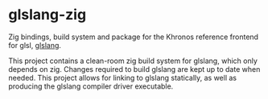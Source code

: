 # glslang-zig

Zig bindings, build system and package for the Khronos reference frontend for
glsl, [glslang](https://github.com/KhronosGroup/glslang).

This project contains a clean-room zig build system for glslang, which only
depends on zig. Changes required to build glslang are kept up to date when
needed. This project allows for linking to glslang statically, as well as
producing the glslang compiler driver executable.
